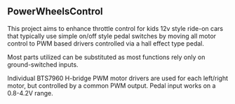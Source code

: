 ## PowerWheelsControl

This project aims to enhance throttle control for kids 12v style ride-on cars that typically
use simple on/off style pedal switches by moving all motor control to PWM based drivers controlled
via a hall effect type pedal.

Most parts utilized can be substituted as most functions rely only on ground-switched inputs.

Individual BTS7960 H-bridge PWM motor drivers are used for each left/right motor, but controlled by a common PWM output.  Pedal input works on a 0.8-4.2V range.
